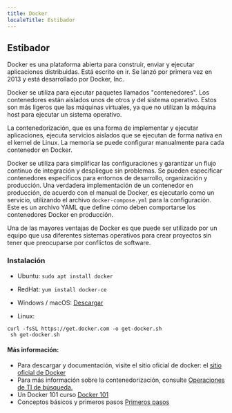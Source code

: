 ```yaml
---
title: Docker
localeTitle: Estibador
---
```

## Estibador

Docker es una plataforma abierta para construir, enviar y ejecutar aplicaciones distribuidas. Está escrito en ir. Se lanzó por primera vez en 2013 y está desarrollado por Docker, Inc.

Docker se utiliza para ejecutar paquetes llamados "contenedores". Los contenedores están aislados unos de otros y del sistema operativo. Estos son más ligeros que las máquinas virtuales, ya que no utilizan la máquina host para ejecutar un sistema operativo.

La contenedorización, que es una forma de implementar y ejecutar aplicaciones, ejecuta servicios aislados que se ejecutan de forma nativa en el kernel de Linux. La memoria se puede configurar manualmente para cada contenedor en Docker.

Docker se utiliza para simplificar las configuraciones y garantizar un flujo continuo de integración y despliegue sin problemas. Se pueden especificar contenedores específicos para entornos de desarrollo, organización y producción. Una verdadera implementación de un contenedor en producción, de acuerdo con el manual de Docker, es ejecutarlo como un servicio, utilizando el archivo `docker-compose.yml` para la configuración. Este es un archivo YAML que define cómo deben comportarse los contenedores Docker en producción.

Una de las mayores ventajas de Docker es que puede ser utilizado por un equipo que usa diferentes sistemas operativos para crear proyectos sin tener que preocuparse por conflictos de software.

### Instalación

*   Ubuntu: `sudo apt install docker`
    
*   RedHat: `yum install docker-ce`
    
*   Windows / macOS: [Descargar](https://www.docker.com/get-started)
    
*   Linux:
    
```
curl -fsSL https://get.docker.com -o get-docker.sh 
 sh get-docker.sh 
```

#### Más información:

*   Para descargar y documentación, visite el sitio oficial de docker: el [sitio oficial de Docker](https://www.docker.com)
*   Para más información sobre la contenedorización, consulte [Operaciones de TI de búsqueda.](https://searchitoperations.techtarget.com/definition/application-containerization-app-containerization)
*   Un Docker 101 curso [Docker 101](https://github.com/docker/labs/tree/master/beginner/)
*   Conceptos básicos y primeros pasos [Primeros pasos](https://www.muylinux.com/2016/04/19/tutorial-docker/)
